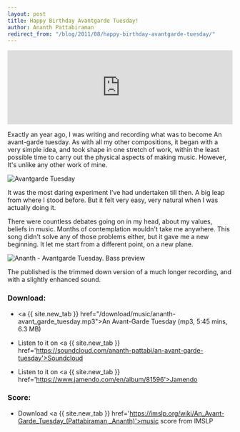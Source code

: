 ```yaml
---
layout: post
title: Happy Birthday Avantgarde Tuesday!
author: Ananth Pattabiraman
redirect_from: "/blog/2011/08/happy-birthday-avantgarde-tuesday/"
---
```


<iframe width="100%" height="166" scrolling="no" frameborder="no" src="https://w.soundcloud.com/player/?url=https%3A//api.soundcloud.com/tracks/8043164&amp;color=333333&amp;auto_play=false&amp;hide_related=false&amp;show_comments=true&amp;show_user=true&amp;show_reposts=false"></iframe>

Exactly an year ago, I was writing and recording what was to become An avant-garde tuesday. As with all my other compositions, it began with a very simple idea, and took shape in one stretch of work, within the least possible time to carry out the physical aspects of making music. However, It's unlike any other work of mine.

<img class="img-fluid" alt="Avantgarde Tuesday" src="{{ site.url }}/images/avantgardetuesday.png" />

It was the most daring experiment I've had undertaken till then. A big leap from where I stood before. But it felt very easy, very natural when I was actually doing it.  

There were countless debates going on in my head, about my values, beliefs in music. Months of contemplation wouldn't take me anywhere.  This song didn't solve any of those problems either, but it gave me a new beginning. It let me start from a different point, on a new plane.

<img class="img-fluid" src="{{ site.url }}/images/ananth-avantgarde_tuesday-bass_preview.png" alt="Ananth - Avantgarde Tuesday. Bass preview" />

The published is the trimmed down version of a much longer recording, and with a slightly enhanced sound.

### Download:

- <a {{ site.new_tab }} href="/download/music/ananth-avant_garde_tuesday.mp3">An Avant-Garde Tuesday</a> (mp3, 5:45 mins, 6.3 MB)

- Listen to it on <a {{ site.new_tab }} href='https://soundcloud.com/ananth-pattabi/an-avant-garde-tuesday'>Soundcloud</a>

- Listen to it on <a {{ site.new_tab }} href='https://www.jamendo.com/en/album/81596'>Jamendo</a>

### Score:

- Download <a {{ site.new_tab }} href='https://imslp.org/wiki/An_Avant-Garde_Tuesday_(Pattabiraman,_Ananth)'>music score</a> from IMSLP
